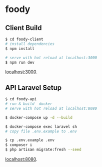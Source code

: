 # foody

## Client Build

```bash
$ cd foody-client
# install dependencies
$ npm install

# serve with hot reload at localhost:3000
$ npm run dev

```
[localhost:3000](http://localhost:3000/).

## API Laravel Setup

```bash
$ cd foody-api
# run & build  docker 
# serve with hot reload at localhost:8080

$ docker-compose up -d --build

$ docker-compose exec laravel sh
# copy file .env.example to .env

$ cp .env.example .env
$ composer i
$ php artisan migrate:fresh --seed

```
[localhost:8080](http://localhost:8080/).
